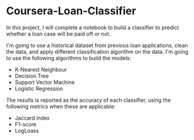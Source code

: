# Coursera-Loan-Classifier

In this project, I will complete a notebook to build a classifier to predict whether a loan case will be paid off or not.

I'm going to use a historical dataset from previous loan applications, clean the data, and apply different classification algorithm on the data. I'm going to use the following algorithms to build the models:

- K-Nearest Neighbour
- Decision Tree
- Support Vector Machine
- Logistic Regression

The results is reported as the accuracy of each classifier, using the following metrics when these are applicable:
- Jaccard index
- F1-score
- LogLoass